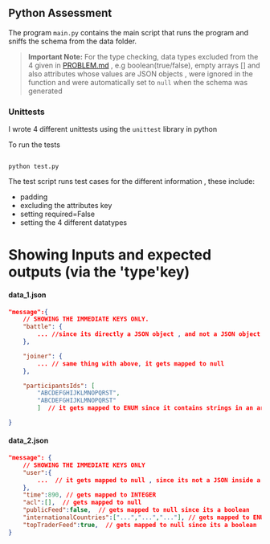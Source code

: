 ## Python Assessment


The program `main.py` contains the main script that runs the program and sniffs the schema from the data folder. 


> **Important Note:**  For the type checking, data types excluded from the 4 given in [PROBLEM.md](PROBLEM.md) , e.g boolean(true/false), empty arrays [] and also attributes whose values are JSON objects , were ignored in the function and were automatically set to `null` when the schema was generated


### Unittests
I wrote 4 different unittests using the `unittest` library in python

To run the tests
```console

python test.py
```

The test script runs test cases for the different information , these include:
- padding 
- excluding the attributes key 
- setting required=False
- setting the 4 different datatypes 


# Showing Inputs and expected outputs (via the 'type'key)

#### data_1.json
```json
"message":{
    // SHOWING THE IMMEDIATE KEYS ONLY.
    "battle": {
        ... //since its directly a JSON object , and not a JSON object in an array , it maps to null
    },

    "joiner": {
        ... // same thing with above, it gets mapped to null
    },

    "participantsIds": [
        "ABCDEFGHIJKLMNOPQRST",
        "ABCDEFGHIJKLMNOPQRST"
        ]  // it gets mapped to ENUM since it contains strings in an array.

}
```



#### data_2.json

```json
"message": {
    // SHOWING THE IMMEDIATE KEYS ONLY
    "user":{
        ...  // it gets mapped to null , since its not a JSON inside a list
    }, 
    "time":890, // gets mapped to INTEGER
    "acl":[],  // gets mapped to null 
    "publicFeed":false,  // gets mapped to null since its a boolean
    "internationalCountries":["...","...","..."], // gets mapped to ENUM , string inside an array
    "topTraderFeed":true,  // gets mapped to null since its a boolean
}
```